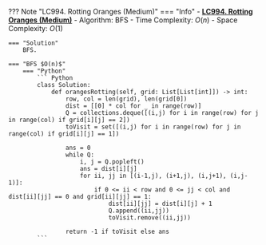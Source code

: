 ??? Note "LC994. Rotting Oranges (Medium)"
    === "Info"
        - **<a href="https://leetcode-cn.com/problems/rotting-oranges/" target="_blank">LC994. Rotting Oranges (Medium)</a>**
        - Algorithm: BFS
        - Time Complexity: $O(n)$
        - Space Complexity: $O(1)$
        
    === "Solution"
        BFS.

    === "BFS $O(n)$"
        === "Python"
            ``` Python
            class Solution:
                def orangesRotting(self, grid: List[List[int]]) -> int:
                    row, col = len(grid), len(grid[0])
                    dist = [[0] * col for _ in range(row)]
                    Q = collections.deque([(i,j) for i in range(row) for j in range(col) if grid[i][j] == 2])
                    toVisit = set([(i,j) for i in range(row) for j in range(col) if grid[i][j] == 1])

                    ans = 0
                    while Q:                   
                        i, j = Q.popleft()
                        ans = dist[i][j]
                        for ii, jj in [(i-1,j), (i+1,j), (i,j+1), (i,j-1)]:
                            if 0 <= ii < row and 0 <= jj < col and dist[ii][jj] == 0 and grid[ii][jj] == 1:
                                dist[ii][jj] = dist[i][j] + 1
                                Q.append((ii,jj))
                                toVisit.remove((ii,jj))        

                    return -1 if toVisit else ans
            ```   